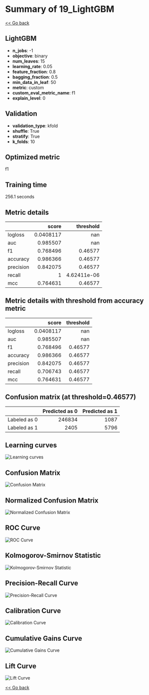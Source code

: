 # Summary of 19_LightGBM

[<< Go back](../README.md)


## LightGBM
- **n_jobs**: -1
- **objective**: binary
- **num_leaves**: 15
- **learning_rate**: 0.05
- **feature_fraction**: 0.8
- **bagging_fraction**: 0.5
- **min_data_in_leaf**: 50
- **metric**: custom
- **custom_eval_metric_name**: f1
- **explain_level**: 0

## Validation
 - **validation_type**: kfold
 - **shuffle**: True
 - **stratify**: True
 - **k_folds**: 10

## Optimized metric
f1

## Training time

256.1 seconds

## Metric details
|           |     score |     threshold |
|:----------|----------:|--------------:|
| logloss   | 0.0408117 | nan           |
| auc       | 0.985507  | nan           |
| f1        | 0.768496  |   0.46577     |
| accuracy  | 0.986366  |   0.46577     |
| precision | 0.842075  |   0.46577     |
| recall    | 1         |   4.62411e-06 |
| mcc       | 0.764631  |   0.46577     |


## Metric details with threshold from accuracy metric
|           |     score |   threshold |
|:----------|----------:|------------:|
| logloss   | 0.0408117 |   nan       |
| auc       | 0.985507  |   nan       |
| f1        | 0.768496  |     0.46577 |
| accuracy  | 0.986366  |     0.46577 |
| precision | 0.842075  |     0.46577 |
| recall    | 0.706743  |     0.46577 |
| mcc       | 0.764631  |     0.46577 |


## Confusion matrix (at threshold=0.46577)
|              |   Predicted as 0 |   Predicted as 1 |
|:-------------|-----------------:|-----------------:|
| Labeled as 0 |           246834 |             1087 |
| Labeled as 1 |             2405 |             5796 |

## Learning curves
![Learning curves](learning_curves.png)
## Confusion Matrix

![Confusion Matrix](confusion_matrix.png)


## Normalized Confusion Matrix

![Normalized Confusion Matrix](confusion_matrix_normalized.png)


## ROC Curve

![ROC Curve](roc_curve.png)


## Kolmogorov-Smirnov Statistic

![Kolmogorov-Smirnov Statistic](ks_statistic.png)


## Precision-Recall Curve

![Precision-Recall Curve](precision_recall_curve.png)


## Calibration Curve

![Calibration Curve](calibration_curve_curve.png)


## Cumulative Gains Curve

![Cumulative Gains Curve](cumulative_gains_curve.png)


## Lift Curve

![Lift Curve](lift_curve.png)



[<< Go back](../README.md)
